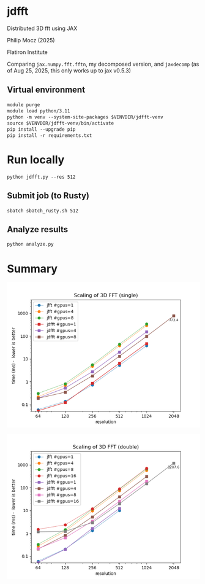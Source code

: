 # jdfft

Distributed 3D fft using JAX

Philip Mocz (2025)

Flatiron Institute

Comparing
`jax.numpy.fft.fftn`,
my decomposed version,
and `jaxdecomp` (as of Aug 25, 2025, this only works up to jax v0.5.3)


## Virtual environment

```console
module purge
module load python/3.11
python -m venv --system-site-packages $VENVDIR/jdfft-venv
source $VENVDIR/jdfft-venv/bin/activate
pip install --upgrade pip
pip install -r requirements.txt
```

# Run locally

```console
python jdfft.py --res 512
```

## Submit job (to Rusty)

```console
sbatch sbatch_rusty.sh 512
```

## Analyze results

```console
python analyze.py
```

# Summary

![Scaling (single)](scaling_single.png)

![Scaling (double)](scaling_double.png)
